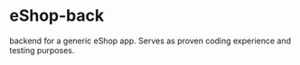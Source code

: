 # eShop-back
backend for a generic eShop app. Serves as proven coding experience and testing purposes.
